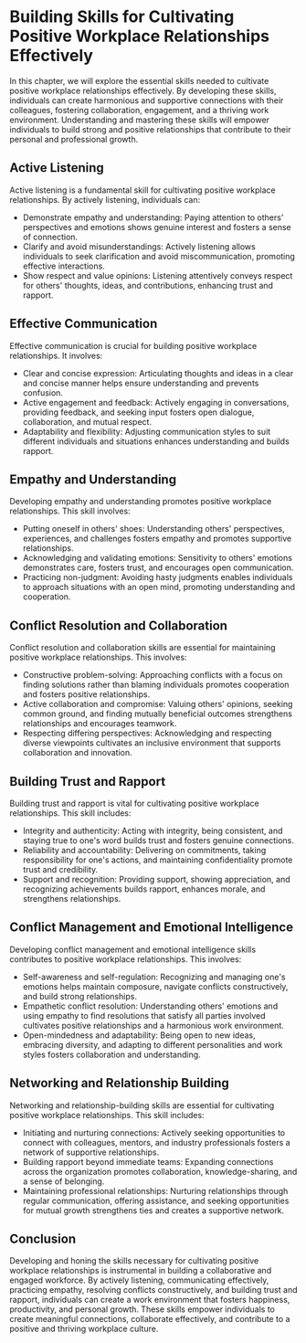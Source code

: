 Building Skills for Cultivating Positive Workplace Relationships Effectively
=======================================================================================

In this chapter, we will explore the essential skills needed to cultivate positive workplace relationships effectively. By developing these skills, individuals can create harmonious and supportive connections with their colleagues, fostering collaboration, engagement, and a thriving work environment. Understanding and mastering these skills will empower individuals to build strong and positive relationships that contribute to their personal and professional growth.

**Active Listening**
--------------------

Active listening is a fundamental skill for cultivating positive workplace relationships. By actively listening, individuals can:

* Demonstrate empathy and understanding: Paying attention to others' perspectives and emotions shows genuine interest and fosters a sense of connection.
* Clarify and avoid misunderstandings: Actively listening allows individuals to seek clarification and avoid miscommunication, promoting effective interactions.
* Show respect and value opinions: Listening attentively conveys respect for others' thoughts, ideas, and contributions, enhancing trust and rapport.

**Effective Communication**
---------------------------

Effective communication is crucial for building positive workplace relationships. It involves:

* Clear and concise expression: Articulating thoughts and ideas in a clear and concise manner helps ensure understanding and prevents confusion.
* Active engagement and feedback: Actively engaging in conversations, providing feedback, and seeking input fosters open dialogue, collaboration, and mutual respect.
* Adaptability and flexibility: Adjusting communication styles to suit different individuals and situations enhances understanding and builds rapport.

**Empathy and Understanding**
-----------------------------

Developing empathy and understanding promotes positive workplace relationships. This skill involves:

* Putting oneself in others' shoes: Understanding others' perspectives, experiences, and challenges fosters empathy and promotes supportive relationships.
* Acknowledging and validating emotions: Sensitivity to others' emotions demonstrates care, fosters trust, and encourages open communication.
* Practicing non-judgment: Avoiding hasty judgments enables individuals to approach situations with an open mind, promoting understanding and cooperation.

**Conflict Resolution and Collaboration**
-----------------------------------------

Conflict resolution and collaboration skills are essential for maintaining positive workplace relationships. This involves:

* Constructive problem-solving: Approaching conflicts with a focus on finding solutions rather than blaming individuals promotes cooperation and fosters positive relationships.
* Active collaboration and compromise: Valuing others' opinions, seeking common ground, and finding mutually beneficial outcomes strengthens relationships and encourages teamwork.
* Respecting differing perspectives: Acknowledging and respecting diverse viewpoints cultivates an inclusive environment that supports collaboration and innovation.

**Building Trust and Rapport**
------------------------------

Building trust and rapport is vital for cultivating positive workplace relationships. This skill includes:

* Integrity and authenticity: Acting with integrity, being consistent, and staying true to one's word builds trust and fosters genuine connections.
* Reliability and accountability: Delivering on commitments, taking responsibility for one's actions, and maintaining confidentiality promote trust and credibility.
* Support and recognition: Providing support, showing appreciation, and recognizing achievements builds rapport, enhances morale, and strengthens relationships.

**Conflict Management and Emotional Intelligence**
--------------------------------------------------

Developing conflict management and emotional intelligence skills contributes to positive workplace relationships. This involves:

* Self-awareness and self-regulation: Recognizing and managing one's emotions helps maintain composure, navigate conflicts constructively, and build strong relationships.
* Empathetic conflict resolution: Understanding others' emotions and using empathy to find resolutions that satisfy all parties involved cultivates positive relationships and a harmonious work environment.
* Open-mindedness and adaptability: Being open to new ideas, embracing diversity, and adapting to different personalities and work styles fosters collaboration and understanding.

**Networking and Relationship Building**
----------------------------------------

Networking and relationship-building skills are essential for cultivating positive workplace relationships. This skill includes:

* Initiating and nurturing connections: Actively seeking opportunities to connect with colleagues, mentors, and industry professionals fosters a network of supportive relationships.
* Building rapport beyond immediate teams: Expanding connections across the organization promotes collaboration, knowledge-sharing, and a sense of belonging.
* Maintaining professional relationships: Nurturing relationships through regular communication, offering assistance, and seeking opportunities for mutual growth strengthens ties and creates a supportive network.

**Conclusion**
--------------

Developing and honing the skills necessary for cultivating positive workplace relationships is instrumental in building a collaborative and engaged workforce. By actively listening, communicating effectively, practicing empathy, resolving conflicts constructively, and building trust and rapport, individuals can create a work environment that fosters happiness, productivity, and personal growth. These skills empower individuals to create meaningful connections, collaborate effectively, and contribute to a positive and thriving workplace culture.
